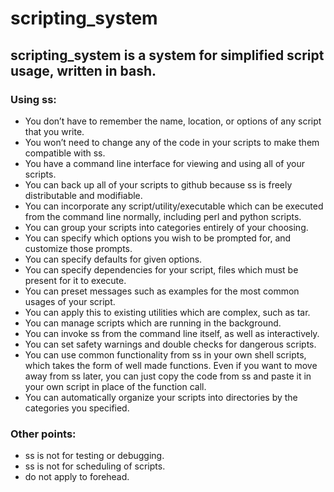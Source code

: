 # scripting_system

## scripting_system is a system for simplified script usage, written in bash.

### Using ss:

* You don’t have to remember the name, location, or options of any script that you write.
* You won’t need to change any of the code in your scripts to make them compatible with ss.
* You have a command line interface for viewing and using all of your scripts.
* You can back up all of your scripts to github because ss is freely distributable and modifiable.
* You can incorporate any script/utility/executable which can be executed from the command line normally, including perl and python scripts.
* You can group your scripts into categories entirely of your choosing.
* You can specify which options you wish to be prompted for, and customize those prompts.
* You can specify defaults for given options.
* You can specify dependencies for your script, files which must be present for it to execute.
* You can preset messages such as examples for the most common usages of your script.
* You can apply this to existing utilities which are complex, such as tar.
* You can manage scripts which are running in the background.
* You can invoke ss from the command line itself, as well as interactively.
* You can set safety warnings and double checks for dangerous scripts.
* You can use common functionality from ss in your own shell scripts, which takes the form of well made functions. Even if you want to move away from ss later, you can just copy the code from ss and paste it in your own script in place of the function call.
* You can automatically organize your scripts into directories by the categories you specified.

### Other points:
* ss is not for testing or debugging.
* ss is not for scheduling of scripts.
* do not apply to forehead.

